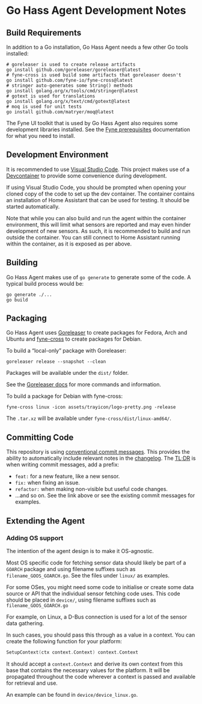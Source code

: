 <!--
 Copyright (c) 2023 Joshua Rich <joshua.rich@gmail.com>

 This software is released under the MIT License.
 https://opensource.org/licenses/MIT
-->

# Go Hass Agent Development Notes

## Build Requirements

In addition to a Go installation, Go Hass Agent needs a few other Go tools installed:

```shell
# goreleaser is used to create release artifacts
go install github.com/goreleaser/goreleaser@latest
# fyne-cross is used build some artifacts that goreleaser doesn't
go install github.com/fyne-io/fyne-cross@latest
# stringer auto-generates some String() methods
go install golang.org/x/tools/cmd/stringer@latest
# gotext is used for translations
go install golang.org/x/text/cmd/gotext@latest
# moq is used for unit tests
go install github.com/matryer/moq@latest
```

The Fyne UI toolkit that is used by Go Hass Agent also requires some development
libraries installed. See the [Fyne prerequisites](https://developer.fyne.io/started/#prerequisites)
 documentation for what you need to install. 


## Development Environment

It is recommended to use [Visual Studio Code](https://code.visualstudio.com/).
This project makes use of a [Devcontainer](https://containers.dev/) to provide
some convenience during development.

If using Visual Studio Code, you should be prompted when opening your cloned
copy of the code to set up the dev container. The container contains an
installation of Home Assistant that can be used for testing. It should be
started automatically.

Note that while you can also build and run the agent within the container
environment, this will limit what sensors are reported and may even hinder
development of new sensors. As such, it is recommended to build and run outside
the container. You can still connect to Home Assistant running within the
container, as it is exposed as per above.

## Building

Go Hass Agent makes use of `go generate` to generate some of the code. A typical build process would be:

```shell
go generate ./...
go build
```

## Packaging

Go Hass Agent uses [Goreleaser](https://goreleaser.com/intro/) to create
packages for Fedora, Arch and Ubuntu and
[fyne-cross](https://github.com/fyne-io/fyne-cross) to create packages for
Debian.

To build a “local-only” package with Goreleaser:

```shell
goreleaser release --snapshot --clean
```

Packages will be available under the `dist/` folder.

See the [Goreleaser docs](https://goreleaser.com/quick-start/) for more commands
and information.

To build a package for Debian with fyne-cross:

```shell
fyne-cross linux -icon assets/trayicon/logo-pretty.png -release
```

The `.tar.xz` will be available under `fyne-cross/dist/linux-amd64/`.

## Committing Code

This repository is using [conventional commit
messages](https://www.conventionalcommits.org/en/v1.0.0/#summary). This provides
the ability to automatically include relevant notes in the
[changelog](../CHANGELOG.md). The [TL;DR](https://en.wikipedia.org/wiki/TL;DR)
is when writing commit messages, add a prefix:

- `feat:` for a new feature, like a new sensor.
- `fix:` when fixing an issue.
- `refactor:` when making non-visible but useful code changes.
- …and so on. See the link above or see the existing commit messages for examples.

## Extending the Agent

### Adding OS support

The intention of the agent design is to make it OS-agnostic.

Most OS specific code for fetching sensor data should likely be part of a
`GOARCH` package and using filename suffixes such as `filename_GOOS_GOARCH.go`.
See the files under `linux/` as examples.

For some OSes, you might need some code to initialise or create some data source
or API that the individual sensor fetching code uses. This code should be placed
in `device/`, using filename suffixes such as `filename_GOOS_GOARCH.go`

For example, on Linux, a D-Bus connection is used for a lot of the sensor data gathering.

In such cases, you should pass this through as a value in a context. You can
create the following function for your platform:

```go
SetupContext(ctx context.Context) context.Context
```

It should accept a `context.Context` and derive its own context from this base
that contains the necessary values for the platform. It will be propagated
throughout the code wherever a context is passed and available for retrieval and
use.

An example can be found in `device/device_linux.go`.


